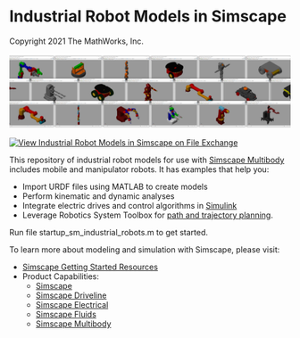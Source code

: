 # **Industrial Robot Models in Simscape**
Copyright 2021 The MathWorks, Inc.

![](Scripts/Images/sm_industrial_robots_overview_image_ribbon.png)

[![View Industrial Robot Models in Simscape on File Exchange](https://www.mathworks.com/matlabcentral/images/matlab-file-exchange.svg)](https://www.mathworks.com/matlabcentral/fileexchange/97312-industrial-robot-models-in-simscape)

This repository of industrial robot models for use with [Simscape Multibody](https://www.mathworks.com/products/simscape-multibody.html) includes mobile and manipulator robots. It has examples that help you:

* Import URDF files using MATLAB to create models
* Perform kinematic and dynamic analyses
* Integrate electric drives and control algorithms in [Simulink](https://www.mathworks.com/products/simulink.html)
* Leverage Robotics System Toolbox for [path and trajectory planning](https://www.mathworks.com/products/robotics.html#robalg).

Run file startup_sm_industrial_robots.m to get started.

To learn more about modeling and simulation with Simscape, please visit:
* [Simscape Getting Started Resources](https://www.mathworks.com/solutions/physical-modeling/resources.html)
* Product Capabilities:
   * [Simscape](https://www.mathworks.com/products/simscape.html)
   * [Simscape Driveline](https://www.mathworks.com/products/simscape-driveline.html)
   * [Simscape Electrical](https://www.mathworks.com/products/simscape-electrical.html)
   * [Simscape Fluids](https://www.mathworks.com/products/simscape-fluids.html)
   * [Simscape Multibody](https://www.mathworks.com/products/simscape-multibody.html)
